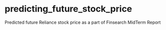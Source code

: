 # predicting_future_stock_price

Predicted future Reliance stock price as a part of Finsearch MidTerm Report
